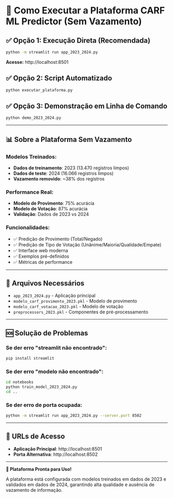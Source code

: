 # 🚀 Como Executar a Plataforma CARF ML Predictor (Sem Vazamento)

## ✅ **Opção 1: Execução Direta (Recomendada)**

```bash
python -m streamlit run app_2023_2024.py
```

**Acesse:** http://localhost:8501

## ✅ **Opção 2: Script Automatizado**

```bash
python executar_plataforma.py
```

## ✅ **Opção 3: Demonstração em Linha de Comando**

```bash
python demo_2023_2024.py
```

---

## 📊 **Sobre a Plataforma Sem Vazamento**

### **Modelos Treinados:**
- **Dados de treinamento**: 2023 (13.470 registros limpos)
- **Dados de teste**: 2024 (16.066 registros limpos)
- **Vazamento removido**: ~38% dos registros

### **Performance Real:**
- **Modelo de Provimento**: 75% acurácia
- **Modelo de Votação**: 87% acurácia
- **Validação**: Dados de 2023 vs 2024

### **Funcionalidades:**
- ✅ Predição de Provimento (Total/Negado)
- ✅ Predição de Tipo de Votação (Unânime/Maioria/Qualidade/Empate)
- ✅ Interface web moderna
- ✅ Exemplos pré-definidos
- ✅ Métricas de performance

---

## 🔧 **Arquivos Necessários**

- `app_2023_2024.py` - Aplicação principal
- `modelo_carf_provimento_2023.pkl` - Modelo de provimento
- `modelo_carf_votacao_2023.pkl` - Modelo de votação
- `preprocessors_2023.pkl` - Componentes de pré-processamento

---

## 🆘 **Solução de Problemas**

### **Se der erro "streamlit não encontrado":**
```bash
pip install streamlit
```

### **Se der erro "modelo não encontrado":**
```bash
cd notebooks
python train_model_2023_2024.py
cd ..
```

### **Se der erro de porta ocupada:**
```bash
python -m streamlit run app_2023_2024.py --server.port 8502
```

---

## 🎯 **URLs de Acesso**

- **Aplicação Principal**: http://localhost:8501
- **Porta Alternativa**: http://localhost:8502

---

**🎉 Plataforma Pronta para Uso!**

A plataforma está configurada com modelos treinados em dados de 2023 e validados em dados de 2024, garantindo alta qualidade e ausência de vazamento de informação.
